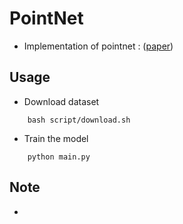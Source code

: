 
# PointNet 
- Implementation of pointnet : ([paper](https://arxiv.org/pdf/1612.00593.pdf))

## Usage
- Download dataset
```
    bash script/download.sh
```
- Train the model
```
    python main.py
```

## Note
- 
